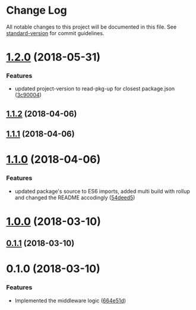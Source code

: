 # Change Log

All notable changes to this project will be documented in this file. See [standard-version](https://github.com/conventional-changelog/standard-version) for commit guidelines.

<a name="1.2.0"></a>
# [1.2.0](https://github.com/wasc-io/service-version/compare/v1.1.2...v1.2.0) (2018-05-31)


### Features

* updated project-version to read-pkg-up for closest package.json ([3c90004](https://github.com/wasc-io/service-version/commit/3c90004))



<a name="1.1.2"></a>
## [1.1.2](https://github.com/wasc-io/service-version/compare/v1.1.1...v1.1.2) (2018-04-06)



<a name="1.1.1"></a>
## [1.1.1](https://github.com/wasc-io/service-version/compare/v1.1.0...v1.1.1) (2018-04-06)



<a name="1.1.0"></a>
# [1.1.0](https://github.com/wasc-io/service-version/compare/v1.0.0...v1.1.0) (2018-04-06)


### Features

* updated package's source to ES6 imports, added multi build with rollup and changed the README accodingly ([54deed5](https://github.com/wasc-io/service-version/commit/54deed5))



<a name="1.0.0"></a>
# [1.0.0](http://github.com/wasc/service-version/compare/v0.1.1...v1.0.0) (2018-03-10)



<a name="0.1.1"></a>
## [0.1.1](http://github.com/wasc/service-version/compare/v0.1.0...v0.1.1) (2018-03-10)



<a name="0.1.0"></a>
# 0.1.0 (2018-03-10)


### Features

* Implemented the middleware logic ([664e51d](http://github.com/wasc/service-version/commits/664e51d))
